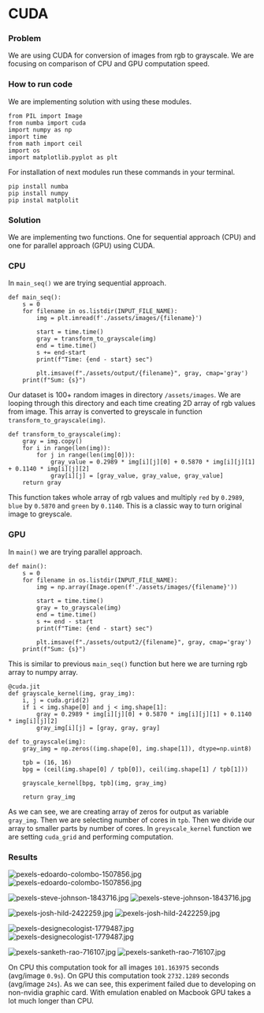 # CUDA

### Problem

We are using CUDA for conversion of images from rgb to grayscale. 
We are focusing on comparison of CPU and GPU computation speed.

### How to run code

We are implementing solution with using these modules.
```commandline
from PIL import Image
from numba import cuda
import numpy as np
import time
from math import ceil
import os
import matplotlib.pyplot as plt
```
For installation of next modules run these commands in your terminal.
```commandline
pip install numba
pip install numpy
pip instal matplolit
```

### Solution

We are implementing two functions. One for sequential approach (CPU) and one for parallel 
approach (GPU) using CUDA.

### CPU
In `main_seq()` we are trying sequential approach. 
```commandline
def main_seq():
    s = 0
    for filename in os.listdir(INPUT_FILE_NAME):
        img = plt.imread(f'./assets/images/{filename}')

        start = time.time()
        gray = transform_to_grayscale(img)
        end = time.time()
        s += end-start
        print(f"Time: {end - start} sec")

        plt.imsave(f"./assets/output/{filename}", gray, cmap='gray')
    print(f"Sum: {s}")
```
Our dataset is 100+ random images in directory `/assets/images`. We are looping through this 
directory and each time creating 2D array of rgb values from image. This array is converted
to greyscale in function `transform_to_grayscale(img)`.

```commandline
def transform_to_grayscale(img):
    gray = img.copy()
    for i in range(len(img)):
        for j in range(len(img[0])):
            gray_value = 0.2989 * img[i][j][0] + 0.5870 * img[i][j][1] + 0.1140 * img[i][j][2]
            gray[i][j] = [gray_value, gray_value, gray_value]
    return gray
```
This function takes whole array of rgb values and multiply `red` by `0.2989`, `blue` by
`0.5870` and `green` by `0.1140`. This is a classic way to turn original image to greyscale.

### GPU

In `main()` we are trying parallel approach.

```commandline
def main():
    s = 0
    for filename in os.listdir(INPUT_FILE_NAME):
        img = np.array(Image.open(f'./assets/images/{filename}'))

        start = time.time()
        gray = to_grayscale(img)
        end = time.time()
        s += end - start
        print(f"Time: {end - start} sec")

        plt.imsave(f"./assets/output2/{filename}", gray, cmap='gray')
    print(f"Sum: {s}")
```

This is similar to previous `main_seq()` function but here we are turning rgb array to 
numpy array. 

```commandline
@cuda.jit
def grayscale_kernel(img, gray_img):
    i, j = cuda.grid(2)
    if i < img.shape[0] and j < img.shape[1]:
        gray = 0.2989 * img[i][j][0] + 0.5870 * img[i][j][1] + 0.1140 * img[i][j][2]
        gray_img[i][j] = [gray, gray, gray]

def to_grayscale(img):
    gray_img = np.zeros((img.shape[0], img.shape[1]), dtype=np.uint8)

    tpb = (16, 16)
    bpg = (ceil(img.shape[0] / tpb[0]), ceil(img.shape[1] / tpb[1]))

    grayscale_kernel[bpg, tpb](img, gray_img)

    return gray_img
```

As we can see, we are creating array of zeros for output as variable `gray_img`. Then we
are selecting number of cores in `tpb`. Then we divide our array to smaller parts by number
of cores. In `greyscale_kernel` function we are setting `cuda_grid` and performing computation.

### Results
![pexels-edoardo-colombo-1507856.jpg](assets%2Fimages%2Fpexels-edoardo-colombo-1507856.jpg)
![pexels-edoardo-colombo-1507856.jpg](assets%2Foutput%2Fpexels-edoardo-colombo-1507856.jpg)

![pexels-steve-johnson-1843716.jpg](assets%2Fimages%2Fpexels-steve-johnson-1843716.jpg)
![pexels-steve-johnson-1843716.jpg](assets%2Foutput%2Fpexels-steve-johnson-1843716.jpg)

![pexels-josh-hild-2422259.jpg](assets%2Fimages%2Fpexels-josh-hild-2422259.jpg)
![pexels-josh-hild-2422259.jpg](assets%2Foutput%2Fpexels-josh-hild-2422259.jpg)

![pexels-designecologist-1779487.jpg](assets%2Fimages%2Fpexels-designecologist-1779487.jpg)
![pexels-designecologist-1779487.jpg](assets%2Foutput%2Fpexels-designecologist-1779487.jpg)

![pexels-sanketh-rao-716107.jpg](assets%2Fimages%2Fpexels-sanketh-rao-716107.jpg)
![pexels-sanketh-rao-716107.jpg](assets%2Foutput%2Fpexels-sanketh-rao-716107.jpg)

On CPU this computation took for all images `101.163975` seconds (avg/image `0.9s`). On GPU this computation took `2732.1289` 
seconds (avg/image `24s`).
As we can see, this experiment failed due to developing on non-nvidia graphic card. With emulation enabled on Macbook GPU
takes a lot much longer than CPU.